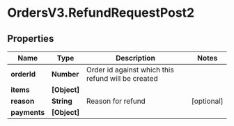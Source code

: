 # OrdersV3.RefundRequestPost2

## Properties
Name | Type | Description | Notes
------------ | ------------- | ------------- | -------------
**orderId** | **Number** | Order id against which this refund will be created | 
**items** | **[Object]** |  | 
**reason** | **String** | Reason for refund | [optional] 
**payments** | **[Object]** |  | 
